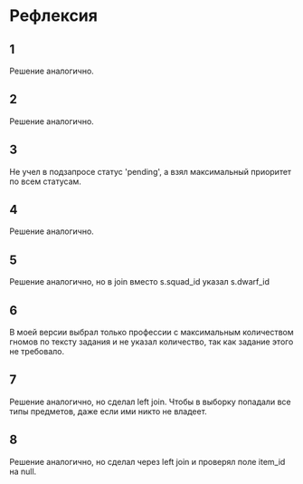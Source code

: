 # Рефлексия
## 1
Решение аналогично.  
## 2
Решение аналогично.  
## 3
Не учел в подзапросе статус 'pending', а взял максимальный приоритет по всем статусам.  
## 4
Решение аналогично.  
## 5
Решение аналогично, но в join вместо s.squad_id указал s.dwarf_id
## 6
В моей версии выбрал только профессии с максимальным количеством гномов по тексту задания и не указал количество, так как задание этого не требовало.  
## 7
Решение аналогично, но сделал left join. Чтобы в выборку попадали все типы предметов, даже если ими никто не владеет.  
## 8
Решение аналогично, но сделал через left join и проверял поле item_id на null.